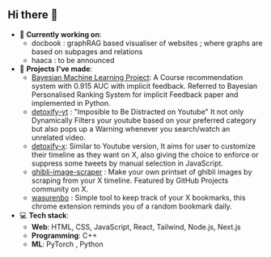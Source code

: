 ## Hi there 👋

- 🔭 **Currently working on**:
  - docbook : graphRAG based visualiser of websites ; where graphs are based on subpages and relations
  - haaca : to be announced
- 🌟 **Projects I've made**:
  - [Bayesian Machine Learning Project](https://github.com/Saarthakkj/course_reccomendation): A Course recommendation system with 0.915 AUC with implicit feedback. Referred to Bayesian Personalised Ranking System for implicit Feedback paper and implemented in Python.
  - [detoxify-yt](https://github.com/Saarthakkj/detoxify_yt) : "Imposible to Be Distracted on Youtube" It not only Dynamically Filters your youtube based on your preferred category but also pops up a Warning whenever you search/watch an unrelated video.
  - [detoxify-x](https://github.com/Saarthakkj/detoxify-x): Similar to Youtube version, It aims for user to customize their timeline as they want on X, also giving the choice to enforce or suppress some tweets by manual selection in JavaScript.
  - [ghibli-image-scraper](https://github.com/Saarthakkj/ghibli-image-scraper) : Make your own printset of ghibli images by scraping from your X timeline. Featured by GitHub Projects community on X.
  - [wasurenbo](https://github.com/Saarthakkj/wasurenbo) : Simple tool to keep track of your X bookmarks, this chrome extension reminds you of a random bookmark daily.
- 💻 **Tech stack**:
  - **Web**: HTML, CSS, JavaScript, React, Tailwind, Node.js, Next.js
  - **Programming**: C++
  - **ML**: PyTorch , Python
